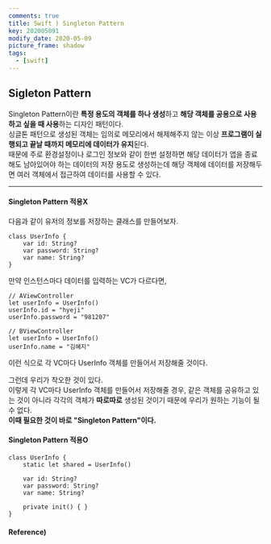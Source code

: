 ```yaml
---
comments: true
title: Swift ) Singleton Pattern
key: 202005091
modify_date: 2020-05-09
picture_frame: shadow
tags:
  - [swift]
---
```

 
## Sigleton Pattern
 
Singleton Pattern이란 **특정 용도의 객체를 하나 생성**하고 **해당 객체를 공용으로 사용하고 싶을 때 사용**하는 디자인 패턴이다.   
싱글톤 패턴으로 생성된 객체는 임의로 메모리에서 해제해주지 않는 이상 **프로그램이 실행되고 끝날 때까지 메모리에 데이터가 유지**된다.   
때문에 주로 환경설정이나 로그인 정보와 같이 한번 설정하면 해당 데이터가 앱을 종료해도 남아있어야 하는 데이터의 저장 용도로 생성하는데 해당 객체에 데이터를 저장해두면 여러 객체에서 접근하여 데이터를 사용할 수 있다.
 
***
 
#### Singleton Pattern 적용X
 
다음과 같이 유저의 정보를 저장하는 클래스를 만들어보자.
```
class UserInfo {
    var id: String?
    var password: String?
    var name: String?
}
```
만약 인스턴스마다 데이터를 입력하는 VC가 다르다면,
```
// AViewController
let userInfo = UserInfo()
userInfo.id = "hyeji"
userInfo.password = "981207"
 
// BViewController
let userInfo = UserInfo()
userInfo.name = "김혜지"
```
이런 식으로 각 VC마다 UserInfo 객체를 만들어서 저장해줄 것이다.   
 
그런데 우리가 착오한 것이 있다.   
이렇게 각 VC마다 UserInfo 객체를 만들어서 저장해줄 경우, 같은 객체를 공유하고 있는 것이 아니라 각각의 객체가 **따로따로** 생성된 것이기 때문에 우리가 원하는 기능이 될 수 없다.   
**이때 필요한 것이 바로 "Singleton Pattern"이다.**
 
#### Singleton Pattern 적용O
 
```
class UserInfo {
    static let shared = UserInfo()
    
    var id: String?
    var password: String?
    var name: String?
    
    private init() { }
}
```
 
#### Reference)
